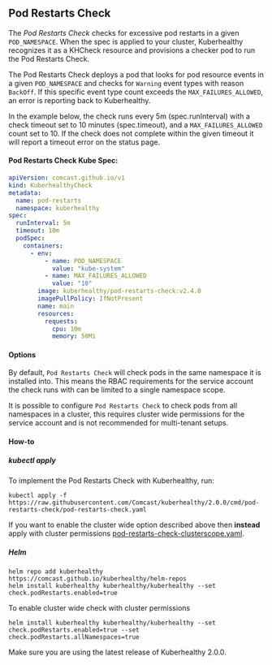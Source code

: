 ## Pod Restarts Check

The *Pod Restarts Check* checks for excessive pod restarts in a given `POD_NAMESPACE`. When the spec is applied to your
cluster, Kuberhealthy recognizes it as a KHCheck resource and provisions a checker pod to run the Pod Restarts Check.

The Pod Restarts Check deploys a pod that looks for pod resource events in a given `POD_NAMESPACE` and checks for
`Warning` event types with reason `BackOff`. If this specific event type count exceeds the `MAX_FAILURES_ALLOWED`, an
error is reporting back to Kuberhealthy.

In the example below, the check runs every 5m (spec.runInterval) with a check timeout set to 10 minutes (spec.timeout),
and a `MAX_FAILURES_ALLOWED` count set to 10. If the check does not complete within the given timeout it will report a
timeout error on the status page.

#### Pod Restarts Check Kube Spec:

```yaml
apiVersion: comcast.github.io/v1
kind: KuberhealthyCheck
metadata:
  name: pod-restarts
  namespace: kuberhealthy
spec:
  runInterval: 5m
  timeout: 10m
  podSpec:
    containers:
      - env:
          - name: POD_NAMESPACE
            value: "kube-system"
          - name: MAX_FAILURES_ALLOWED
            value: "10"
        image: kuberhealthy/pod-restarts-check:v2.4.0
        imagePullPolicy: IfNotPresent
        name: main
        resources:
          requests:
            cpu: 10m
            memory: 50Mi
```
#### Options

By default, `Pod Restarts Check` will check pods in the same namespace it is installed into.  This means the RBAC requirements for the service account the check runs with can be limited to a single namespace scope.

It is possible to configure `Pod Restarts Check` to check pods from all namespaces in a cluster, this requires cluster wide permissions for the service account and is not recommended for multi-tenant setups.

#### How-to

##### kubectl apply

To implement the Pod Restarts Check with Kuberhealthy, run:

`kubectl apply -f https://raw.githubusercontent.com/Comcast/kuberhealthy/2.0.0/cmd/pod-restarts-check/pod-restarts-check.yaml`


If you want to enable the cluster wide option described above then __instead__ apply with cluster permissions [pod-restarts-check-clusterscope.yaml](pod-restarts-check-clusterscope.yaml).

##### Helm

```
helm repo add kuberhealthy https://comcast.github.io/kuberhealthy/helm-repos
helm install kuberhealthy kuberhealthy/kuberhealthy --set check.podRestarts.enabled=true
```

To enable cluster wide check with cluster permissions
```
helm install kuberhealthy kuberhealthy/kuberhealthy --set check.podRestarts.enabled=true --set check.podRestarts.allNamespaces=true
```

Make sure you are using the latest release of Kuberhealthy 2.0.0.
